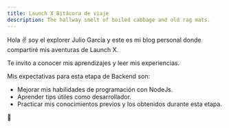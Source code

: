 ```yaml
---
title: Launch X Bitácora de viaje
description: The hallway smelt of boiled cabbage and old rag mats.
---
```


Hola ✌️  soy el explorer Julio García y este es mi blog personal donde compartiré mis aventuras de Launch X.

Te invito a conocer mis aprendizajes y leer mis experiencias.

Mis expectativas para esta etapa de Backend son:

- Mejorar mis habilidades de programación con NodeJs.
- Aprender tips útiles como desarrollador.
- Practicar mis conocimientos previos y los obtenidos durante esta etapa.

🚀
